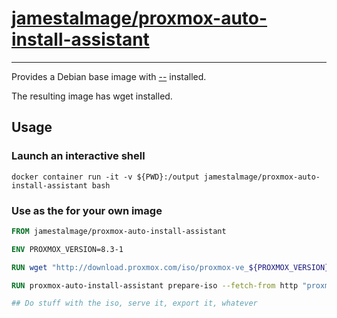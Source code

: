 # [jamestalmage/proxmox-auto-install-assistant](https://github.com/jamestalmage/proxmox-auto-install-assistant-container) 
--------------------------------------------

Provides a Debian base image with [--](https://pve.proxmox.com/wiki/Automated_Installation#Assistant_Tool) installed.

The resulting image has wget installed.

## Usage

### Launch an interactive shell

```shell
docker container run -it -v ${PWD}:/output jamestalmage/proxmox-auto-install-assistant bash
```

### Use as the for your own image

```dockerfile
FROM jamestalmage/proxmox-auto-install-assistant

ENV PROXMOX_VERSION=8.3-1

RUN wget "http://download.proxmox.com/iso/proxmox-ve_${PROXMOX_VERSION}.iso"

RUN proxmox-auto-install-assistant prepare-iso --fetch-from http "proxmox-ve_${PROXMOX_VERSION}.iso" --url http://example.org/answerfile/proxmox

## Do stuff with the iso, serve it, export it, whatever
```